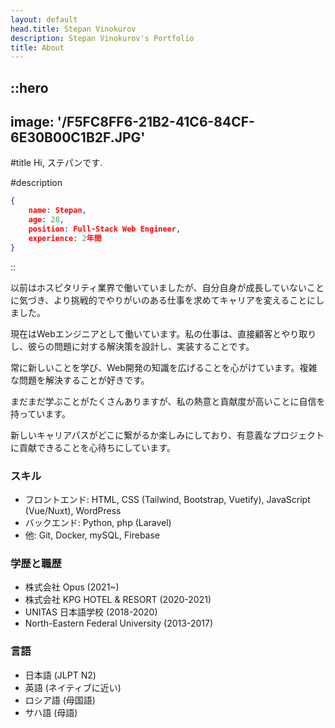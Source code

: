 ```yaml
---
layout: default
head.title: Stepan Vinokurov
description: Stepan Vinokurov's Portfolio
title: About
---
```


::hero
---
image: '/F5FC8FF6-21B2-41C6-84CF-6E30B00C1B2F.JPG'
---
#title
Hi, ステパンです.

#description

```json
{
    name: Stepan,
    age: 28,
    position: Full-Stack Web Engineer,
    experience: 2年間
}
```

::

以前はホスピタリティ業界で働いていましたが、自分自身が成長していないことに気づき、より挑戦的でやりがいのある仕事を求めてキャリアを変えることにしました。

現在はWebエンジニアとして働いています。私の仕事は、直接顧客とやり取りし、彼らの問題に対する解決策を設計し、実装することです。

常に新しいことを学び、Web開発の知識を広げることを心がけています。複雑な問題を解決することが好きです。

まだまだ学ぶことがたくさんありますが、私の熱意と貢献度が高いことに自信を持っています。

新しいキャリアパスがどこに繋がるか楽しみにしており、有意義なプロジェクトに貢献できることを心待ちにしています。

### スキル
- フロントエンド: HTML, CSS (Tailwind, Bootstrap, Vuetify), JavaScript (Vue/Nuxt), WordPress
- バックエンド: Python, php (Laravel)
- 他: Git, Docker, mySQL, Firebase

### 学歴と職歴
- 株式会社 Opus (2021~)
- 株式会社 KPG HOTEL & RESORT (2020-2021)
- UNITAS 日本語学校 (2018-2020)
- North-Eastern Federal University (2013-2017)


### 言語
- 日本語 (JLPT N2)
- 英語 (ネイティブに近い)
- ロシア語 (母国語)
- サハ語 (母語)
